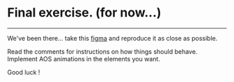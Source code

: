 # Final exercise. (for now...)

---

We've been there... take this [figma](https://www.figma.com/file/BOQeWAOcK6yghLoAYEYp6p/Untitled?type=design&node-id=0%3A1&mode=dev) and reproduce it as close as possible.

Read the comments for instructions on how things should behave.
Implement AOS animations in the elements you want.

Good luck !
